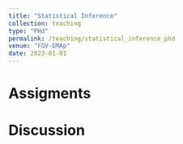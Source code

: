 ```yaml
---
title: "Statistical Inference"
collection: teaching
type: "PHd"
permalink: /teaching/statistical_inference_phd
venue: "FGV-EMAp"
date: 2023-01-01
---
```


Assigments
======


Discussion
======

